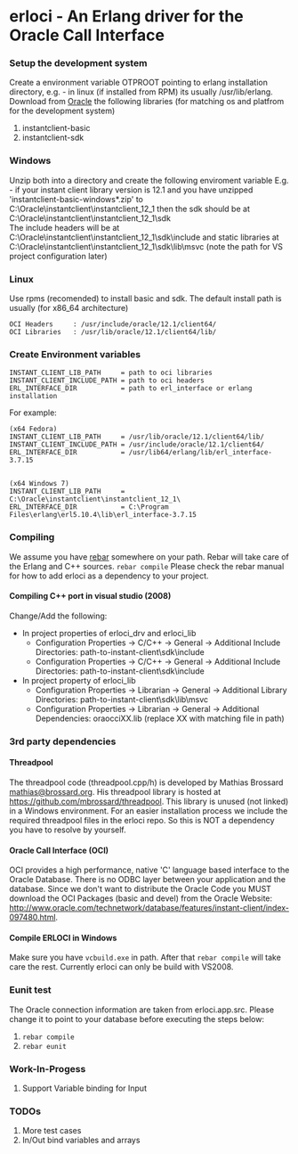 # erloci - An Erlang driver for the Oracle Call Interface

### Setup the development system
Create a environment variable OTPROOT pointing to erlang installation directory,
e.g. - in linux (if installed from RPM) its usually /usr/lib/erlang.
Download from [Oracle](http://www.oracle.com/technetwork/database/features/instant-client/index-097480.html) the following libraries (for matching os and platfrom for the development system)
  1. instantclient-basic
  2. instantclient-sdk

### Windows
Unzip both into a directory and create the following enviroment variable
E.g. - if your instant client library version is 12.1 and you have unzipped 'instantclient-basic-windows*.zip' to C:\Oracle\instantclient\instantclient_12_1 then the sdk should be at C:\Oracle\instantclient\instantclient_12_1\sdk\
The include headers will be at C:\Oracle\instantclient\instantclient_12_1\sdk\include and static libraries at C:\Oracle\instantclient\instantclient_12_1\sdk\lib\msvc (note the path for VS project configuration later)

### Linux
Use rpms (recomended) to install basic and sdk. The default install path is usually (for x86_64 architecture)
```
OCI Headers     : /usr/include/oracle/12.1/client64/
OCI Libraries   : /usr/lib/oracle/12.1/client64/lib/
```

### Create Environment variables
```
INSTANT_CLIENT_LIB_PATH     = path to oci libraries
INSTANT_CLIENT_INCLUDE_PATH = path to oci headers
ERL_INTERFACE_DIR           = path to erl_interface or erlang installation
```

For example:
```
(x64 Fedora)
INSTANT_CLIENT_LIB_PATH     = /usr/lib/oracle/12.1/client64/lib/
INSTANT_CLIENT_INCLUDE_PATH = /usr/include/oracle/12.1/client64/
ERL_INTERFACE_DIR           = /usr/lib64/erlang/lib/erl_interface-3.7.15


(x64 Windows 7)
INSTANT_CLIENT_LIB_PATH     = C:\Oracle\instantclient\instantclient_12_1\
ERL_INTERFACE_DIR           = C:\Program Files\erlang\erl5.10.4\lib\erl_interface-3.7.15
```

### Compiling
We assume you have [rebar](https://github.com/basho/rebar) somewhere on your path. Rebar will take care of the Erlang and C++ sources.
<code>rebar compile</code>
Please check the rebar manual for how to add erloci as a dependency to your project.

#### Compiling C++ port in visual studio (2008)
Change/Add the following:
  * In project properties of erloci_drv and erloci_lib 
    * Configuration Properties -> C/C++ -> General -> Additional Include Directories: path-to-instant-client\sdk\include
    * Configuration Properties -> C/C++ -> General -> Additional Include Directories: path-to-instant-client\sdk\include
  * In project property of erloci_lib 
    * Configuration Properties -> Librarian -> General -> Additional Library Directories: path-to-instant-client\sdk\lib\msvc
    * Configuration Properties -> Librarian -> General -> Additional Dependencies: oraocciXX.lib (replace XX with matching file in path)

### 3rd party dependencies
#### Threadpool 
The threadpool code (threadpool.cpp/h) is developed by Mathias Brossard mathias@brossard.org. His threadpool library is hosted at https://github.com/mbrossard/threadpool.
This library is unused (not linked) in a Windows environment. For an easier installation process we include the required threadpool files in the erloci repo. So this is NOT a dependency you have to resolve by yourself.

#### Oracle Call Interface (OCI)
OCI provides a high performance, native 'C' language based interface to the Oracle Database. There is no ODBC layer between your application and the database. Since we don't want to distribute the Oracle Code you MUST download the OCI Packages (basic and devel) from the Oracle Website: http://www.oracle.com/technetwork/database/features/instant-client/index-097480.html.

#### Compile ERLOCI in Windows
Make sure you have <code>vcbuild.exe</code> in path. After that <code>rebar compile</code> will take care the rest. Currently erloci can only be build with VS2008.

### Eunit test
The Oracle connection information are taken from erloci.app.src. Please change it to point to your database before executing the steps below:
  1. <code>rebar compile</code>
  2. <code>rebar eunit</code>

### Work-In-Progess
1. Support Variable binding for Input

### TODOs
1. More test cases
2. In/Out bind variables and arrays

